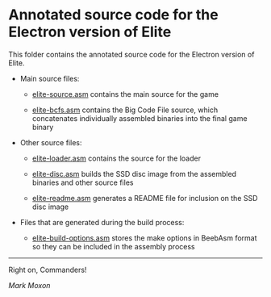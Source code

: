 # Annotated source code for the Electron version of Elite

This folder contains the annotated source code for the Electron version of Elite.

* Main source files:

  * [elite-source.asm](elite-source.asm) contains the main source for the game

  * [elite-bcfs.asm](elite-bcfs.asm) contains the Big Code File source, which concatenates individually assembled binaries into the final game binary

* Other source files:

  * [elite-loader.asm](elite-loader.asm) contains the source for the loader

  * [elite-disc.asm](elite-disc.asm) builds the SSD disc image from the assembled binaries and other source files

  * [elite-readme.asm](elite-readme.asm) generates a README file for inclusion on the SSD disc image

* Files that are generated during the build process:

  * [elite-build-options.asm](elite-build-options.asm) stores the make options in BeebAsm format so they can be included in the assembly process

---

Right on, Commanders!

_Mark Moxon_